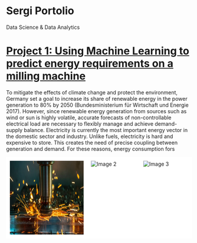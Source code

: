 # Sergi Portolio
Data Science &amp; Data Analytics

# [Project 1: Using Machine Learning to predict energy requirements on a milling machine](https://github.com/SergiDataAnalyst/energy_prediction_ML/blob/main/Energy_prediction.ipynb)
To mitigate the effects of climate change and protect the environment, Germany set a goal to increase its share of renewable energy in the power generation to 80% by 2050 (Bundesministerium für Wirtschaft und Energie 2017). However, since renewable energy generation from sources such as wind or sun is highly volatile, accurate forecasts of non-controllable electrical load are necessary to flexibly manage and achieve demand-supply balance. Electricity is currently the most important energy vector in the domestic sector and industry. Unlike fuels, electricity is hard and expensive to store. 
This creates the need of precise coupling between generation and demand. For these reasons, energy consumption fors

<!DOCTYPE html>
<html>
  <head>
    <meta charset="utf-8">
    <title>Three Square Images</title>
  </head>
  <body>
    <div style="background-color: white; display: flex;">
      <img src="https://raw.githubusercontent.com/SergiDataAnalyst/Prison-Escape-Data-Analysis-/main/milling.jpg" alt="Image 1" style="width: 200px; height: 200px; margin: 10px;">
      <img src="image2.png" alt="Image 2" style="width: 200px; height: 200px; margin: 10px;">
      <img src="image3.png" alt="Image 3" style="width: 200px; height: 200px; margin: 10px;">
    </div>
  </body>
</html>

